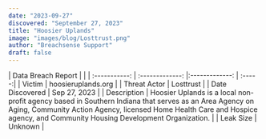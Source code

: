 ```yaml
---
date: "2023-09-27"
discovered: "September 27, 2023"
title: "Hoosier Uplands"
image: "images/blog/Losttrust.png"
author: "Breachsense Support"
draft: false
---
```


| Data Breach Report           |              | 
| :-----------: | :-------------:     |:-------------:    | :-----:|
| Victim      | hoosieruplands.org      | 
| Threat Actor      | Losttrust      | 
| Date Discovered      | Sep 27, 2023      | 
| Description      | Hoosier Uplands is a local non-profit agency based in Southern Indiana that serves as an Area Agency on Aging, Community Action Agency, licensed Home Health Care and Hospice agency, and Community Housing Development Organization.      | 
| Leak Size      | Unknown      | 


